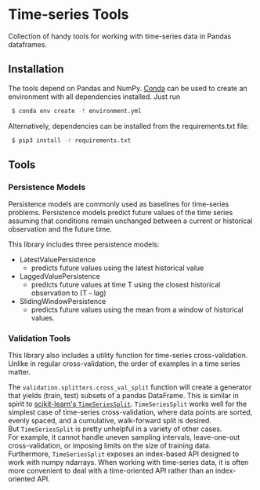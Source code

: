 # Time-series Tools
Collection of handy tools for working with time-series data in Pandas dataframes.

## Installation

The tools depend on Pandas and NumPy. [Conda](https://docs.conda.io/en/latest/) can be used to create an environment with 
all dependencies installed.  Just run

```bash
 $ conda env create -f environment.yml
```

Alternatively, dependencies can be installed from the requirements.txt file:

```bash
 $ pip3 install -r requirements.txt
```

## Tools

### Persistence Models

Persistence models are commonly used as baselines for time-series problems.
Persistence models predict future values of the time series assuming that conditions 
remain unchanged between a current or historical observation and the future time.

This library includes three persistence models:

- LatestValuePersistence
    - predicts future values using the latest historical value
- LaggedValuePersistence
    - predicts future values at time T using the closest historical observation 
    to (T - lag)
- SlidingWindowPersistence
    - predicts future values using the mean from a window of historical values.


### Validation Tools

This library also includes a utility function for time-series cross-validation.
Unlike in regular cross-validation, the order of examples in a time series matter.

The `validation.splitters.cross_val_split` function will create a generator that 
yields (train, test) subsets of a pandas DataFrame.  This is similar in spirit to 
[scikit-learn's `TimeSeriesSplit`](https://scikit-learn.org/stable/modules/generated/sklearn.model_selection.TimeSeriesSplit.html).
`TimeSeriesSplit` works well for the simplest case of time-series cross-validation, 
where data points are sorted, evenly spaced, and a cumulative, walk-forward split is desired.  
But `TimeSeriesSplit` is pretty unhelpful in a variety of other cases.  
For example, it cannot handle uneven sampling intervals, leave-one-out cross-validation, 
or imposing limits on the size of training data.
Furthermore, `TimeSeriesSplit` exposes an index-based API designed to work with numpy ndarrays. 
When working with time-series data, it is often more convenient to deal with a time-oriented API 
rather than an index-oriented API.

